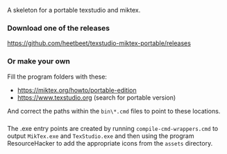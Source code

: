 A skeleton for a portable texstudio and miktex.

### Download one of the releases
https://github.com/heetbeet/texstudio-miktex-portable/releases

### Or make your own
Fill the program folders with these:
- https://miktex.org/howto/portable-edition
- https://www.texstudio.org (search for portable version)

And correct the paths within the `bin\*.cmd` files to point to these locations.

###
The .exe entry points are created by running `compile-cmd-wrappers.cmd` to output `MikTex.exe` and `TexStudio.exe` and then using the program ResourceHacker to add the appropriate icons from the `assets` directory.